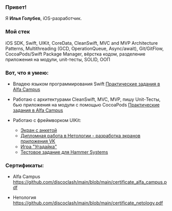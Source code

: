 ### Привет!

Я <b>Илья Голубев</b>, iOS-разработчик.

### Мой стек

iOS SDK, Swift, UIKit, CoreData, CleanSwift, MVC and MVP Architecture Patterns, Multithreading (GCD, OperationQueue, Async/await), Git/GitFlow, CocoaPods/Swift Package Manager, вёрстка кодом, разделение приложения на модули, unit-тесты, SOLID, ООП

### Вот, что я умею:

- Владею языком программирования Swift [Практические задания в Alfa Campus](https://github.com/discoclash/alfa-campus-homeworks)

- Работаю с архитектурами CleanSwift, MVC, MVP, пишу Unit-Тесты, бью приложения на модули с помощью CocoaPods [Практические задания в Alfa Campus](https://github.com/discoclash/alfa-campus-homeworks-2)

- Работаю с фреймворком UIKit: 
    - [Экран с анкетой](https://github.com/discoclash/test-form-screen)
    - [Дипломная работа в Нетологии - разработка экранов приложения VK](https://github.com/discoclash/ios-homeworks)
    - [Игра "Угадайка"](https://github.com/discoclash/guessing-game)
    - [Тестовое задание для Hammer Systems](https://github.com/discoclash/FoodApp)

### Сертификаты:

- Alfa Campus https://github.com/discoclash/main/blob/main/certificate_alfa_campus.pdf

- Нетология https://github.com/discoclash/main/blob/main/certificate_netology.pdf
